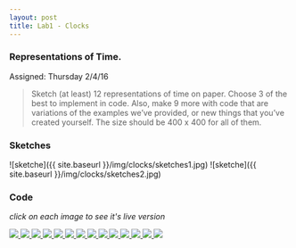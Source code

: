 ```yaml
---
layout: post
title: Lab1 - Clocks
---
```



### Representations of Time.
Assigned: Thursday 2/4/16 

>Sketch (at least) 12 representations of time on paper. Choose 3 of the best to implement in code. Also, make 9 more with code that are variations of the examples we’ve provided, or new things that you’ve created yourself. The size should be 400 x 400 for all of them.


### Sketches
![sketche]({{ site.baseurl }}/img/clocks/sketches1.jpg)
![sketche]({{ site.baseurl }}/img/clocks/sketches2.jpg)

  
### Code

*click on each image to see it's live version*
   

<a target="_blank" href="{{ site.baseurl }}/p5-links/clocks/clock01/index.html">
  <img class="clock-image" src="{{ site.baseurl }}/img/clocks/clock01.jpg">
</a> 
<a target="_blank" href="{{ site.baseurl }}/p5-links/clocks/clock02/index.html">
  <img class="clock-image" src="{{ site.baseurl }}/img/clocks/clock02.jpg">
</a> 
<a target="_blank" href="{{ site.baseurl }}/p5-links/clocks/clock03/index.html">
  <img class="clock-image" src="{{ site.baseurl }}/img/clocks/clock03.jpg">
</a>
<a target="_blank" href="{{ site.baseurl }}/p5-links/clocks/clock04/index.html">
  <img class="clock-image" src="{{ site.baseurl }}/img/clocks/clock04.jpg">
</a>
<a target="_blank" href="{{ site.baseurl }}/p5-links/clocks/clock05/index.html">
  <img class="clock-image" src="{{ site.baseurl }}/img/clocks/clock05.jpg">
</a>
<a target="_blank" href="{{ site.baseurl }}/p5-links/clocks/clock06/index.html">
  <img class="clock-image" src="{{ site.baseurl }}/img/clocks/clock06.jpg">
</a>
<a target="_blank" href="{{ site.baseurl }}/p5-links/clocks/clock07/index.html">
  <img class="clock-image" src="{{ site.baseurl }}/img/clocks/clock07.jpg">
</a>
<a target="_blank" href="{{ site.baseurl }}/p5-links/clocks/clock08/index.html">
  <img class="clock-image" src="{{ site.baseurl }}/img/clocks/clock08.jpg">
</a>
<a target="_blank" href="{{ site.baseurl }}/p5-links/clocks/clock09/index.html">
  <img class="clock-image" src="{{ site.baseurl }}/img/clocks/clock09.jpg">
</a>
<a target="_blank" href="{{ site.baseurl }}/p5-links/clocks/clock10/index.html">
  <img class="clock-image" src="{{ site.baseurl }}/img/clocks/clock10.jpg">
</a>
<a target="_blank" href="{{ site.baseurl }}/p5-links/clocks/clock11/index.html">
  <img class="clock-image" src="{{ site.baseurl }}/img/clocks/clock11.jpg">
</a>
<a target="_blank" href="{{ site.baseurl }}/p5-links/clocks/clock12/index.html">
  <img class="clock-image" src="{{ site.baseurl }}/img/clocks/clock12.jpg">
</a>
<a target="_blank" href="{{ site.baseurl }}/p5-links/clocks/clock13/index.html">
  <img class="clock-image" src="{{ site.baseurl }}/img/clocks/clock13.jpg">
</a>
<a target="_blank" href="{{ site.baseurl }}/p5-links/clocks/clock13.1/index.html">
  <img class="clock-image" src="{{ site.baseurl }}/img/clocks/clock13.1.jpg">
</a>